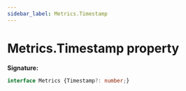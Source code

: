 ```yaml
---
sidebar_label: Metrics.Timestamp
---
```

# Metrics.Timestamp property

**Signature:**

```typescript
interface Metrics {Timestamp?: number;}
```
